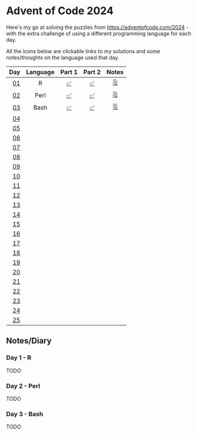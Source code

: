 # Advent of Code 2024

Here's my go at solving the puzzles from https://adventofcode.com/2024 - with the extra challenge of using a different programming language for each day.

All the icons below are clickable links to my solutions and some notes/thoughts on the language used that day.

| Day                                        | Language | Part 1                                     | Part 2                                     | Notes                                 |
| -----------------------------------------: | :------: | :----------------------------------------: | :----------------------------------------: | :-----------------------------------: |
| [01](https://adventofcode.com/2024/day/1)  | R        | [:white_check_mark:](01_R/01a.r)           | [:white_check_mark:](01_R/01b.r)           | [:spiral_notepad:](#day-1---r)        |
| [02](https://adventofcode.com/2024/day/2)  | Perl     | [:white_check_mark:](02_Perl/02a.pl)       | [:white_check_mark:](02_Perl/02b.pl)       | [:spiral_notepad:](#day-2---perl)     |
| [03](https://adventofcode.com/2024/day/3)  | Bash     | [:white_check_mark:](03_Bash/03a.sh)       | [:white_check_mark:](03_Bash/03b.sh)       | [:spiral_notepad:](#day-3---bash)     |
| [04](https://adventofcode.com/2024/day/4)  |          |                                            |                                            |                                       |
| [05](https://adventofcode.com/2024/day/5)  |          |                                            |                                            |                                       |
| [06](https://adventofcode.com/2024/day/6)  |          |                                            |                                            |                                       |
| [07](https://adventofcode.com/2024/day/7)  |          |                                            |                                            |                                       |
| [08](https://adventofcode.com/2024/day/8)  |          |                                            |                                            |                                       |
| [09](https://adventofcode.com/2024/day/9)  |          |                                            |                                            |                                       |
| [10](https://adventofcode.com/2024/day/10) |          |                                            |                                            |                                       |
| [11](https://adventofcode.com/2024/day/11) |          |                                            |                                            |                                       |
| [12](https://adventofcode.com/2024/day/12) |          |                                            |                                            |                                       |
| [13](https://adventofcode.com/2024/day/13) |          |                                            |                                            |                                       |
| [14](https://adventofcode.com/2024/day/14) |          |                                            |                                            |                                       |
| [15](https://adventofcode.com/2024/day/15) |          |                                            |                                            |                                       |
| [16](https://adventofcode.com/2024/day/16) |          |                                            |                                            |                                       |
| [17](https://adventofcode.com/2024/day/17) |          |                                            |                                            |                                       |
| [18](https://adventofcode.com/2024/day/18) |          |                                            |                                            |                                       |
| [19](https://adventofcode.com/2024/day/19) |          |                                            |                                            |                                       |
| [20](https://adventofcode.com/2024/day/20) |          |                                            |                                            |                                       |
| [21](https://adventofcode.com/2024/day/21) |          |                                            |                                            |                                       |
| [22](https://adventofcode.com/2024/day/22) |          |                                            |                                            |                                       |
| [23](https://adventofcode.com/2024/day/23) |          |                                            |                                            |                                       |
| [24](https://adventofcode.com/2024/day/24) |          |                                            |                                            |                                       |
| [25](https://adventofcode.com/2024/day/25) |          |                                            |                                            |                                       |

## Notes/Diary

### Day 1 - R

TODO

### Day 2 - Perl

TODO

### Day 3 - Bash

TODO
